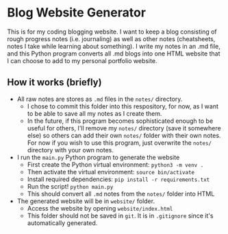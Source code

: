 # Blog Website Generator

This is for my coding blogging website. I want to keep a blog consisting of rough progress notes (i.e. journaling) as well as other notes (cheatsheets, notes I take while learning about something). I write my notes in an .md file, and this Python program converts all .md blogs into one HTML website that I can choose to add to my personal portfolio website. 

## How it works (briefly)

* All raw notes are stores as `.md` files in the `notes/` directory.
	* I chose to commit this folder into this respository, for now, as I want to be able to save all my notes as I create them.
	* In the future, if this program becomes sophisticated enough to be useful for others, I'll remove my `notes/` directory (save it somewhere else) so others can add their own `notes/` folder with their own notes. For now if you wish to use this program, just overwrite the `notes/` directory with your own notes.
* I run the `main.py` Python program to generate the website
	* First create the Python virtual environment: `python3 -m venv .`
	* Then activate the virtual environment: `source bin/activate`
	* Install required dependencies: `pip install -r requirements.txt`
	* Run the script! `python main.py`
	* This should convert all `.md` notes from the `notes/` folder into HTML
* The generated website will be in `website/` folder. 
	* Access the website by opening `website/index.html`
	* This folder should not be saved in `git`. It is in `.gitignore` since it's automatically generated.
